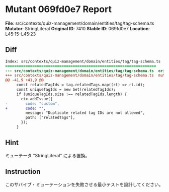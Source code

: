 # Mutant 069fd0e7 Report

**File**: src/contexts/quiz-management/domain/entities/tag/tag-schema.ts
**Mutator**: StringLiteral
**Original ID**: 7410
**Stable ID**: 069fd0e7
**Location**: L45:15–L45:23

## Diff

```diff
Index: src/contexts/quiz-management/domain/entities/tag/tag-schema.ts
===================================================================
--- src/contexts/quiz-management/domain/entities/tag/tag-schema.ts	original
+++ src/contexts/quiz-management/domain/entities/tag/tag-schema.ts	mutated #7410
@@ -41,9 +41,9 @@
     const relatedTagIds = tag.relatedTags.map((rt) => rt.id);
     const uniqueTagIds = new Set(relatedTagIds);
     if (uniqueTagIds.size !== relatedTagIds.length) {
       ctx.addIssue({
-        code: "custom",
+        code: "",
         message: "Duplicate related tag IDs are not allowed",
         path: ["relatedTags"],
       });
     }
```

## Hint

ミューテータ "StringLiteral" による置換。

## Instruction

このサバイブ・ミューテーションを失敗させる最小テストを設計してください。
